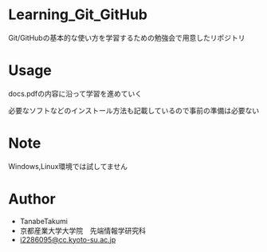 # Learning_Git_GitHub

Git/GitHubの基本的な使い方を学習するための勉強会で用意したリポジトリ

# Usage

docs.pdfの内容に沿って学習を進めていく

必要なソフトなどのインストール方法も記載しているので事前の準備は必要ない

# Note

Windows,Linux環境では試してません

# Author

* TanabeTakumi
* 京都産業大学大学院　先端情報学研究科
* i2286095@cc.kyoto-su.ac.jp
